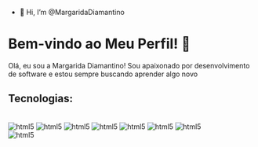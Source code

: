 - 👋 Hi, I’m @MargaridaDiamantino
# Bem-vindo ao Meu Perfil! 👋

Olá, eu sou a Margarida Diamantino! Sou apaixonado por desenvolvimento de software e estou sempre buscando aprender algo novo

## Tecnologias:
<div style="display: inline_black"><br/>
<img align="center" alt="html5" src="https://img.shields.io/badge/HTML5-E34F26?style=for-the-badge&logo=html5&logoColor=white"/>
<img align="center" alt="html5" src="https://img.shields.io/badge/CSS3-1572B6?style=for-the-badge&logo=css3&logoColor=white"/>
<img align="center" alt="html5" src="https://img.shields.io/badge/JavaScript-323330?style=for-the-badge&logo=javascript&logoColor=F7DF1E"/>
<img align="center" alt="html5" src="https://img.shields.io/badge/TypeScript-007ACC?style=for-the-badge&logo=typescript&logoColor=white"/>
<img align="center" alt="html5" src="https://img.shields.io/badge/React-20232A?style=for-the-badge&logo=react&logoColor=61DAFB"/>

  <img align="center" alt="html5" src="https://img.shields.io/badge/-C%23-239120?style=for-the-badge&logo=c-sharp&logoColor=white"/>

   <img align="center" alt="html5" src="https://img.shields.io/badge/-TypeScript-3178C6?style=for-the-badge&logo=typescript&logoColor=white"/>
  <div>
    
  </div>
   <div>
    
  </div>
   <img align="center" alt="html5" src="https://img.shields.io/badge/-Electron-47848F?style=for-the-badge&logo=electron&logoColor=white"/>

<br/>
</div>


  

